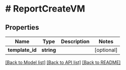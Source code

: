 # # ReportCreateVM

## Properties

Name | Type | Description | Notes
------------ | ------------- | ------------- | -------------
**template_id** | **string** |  | [optional]

[[Back to Model list]](../../README.md#models) [[Back to API list]](../../README.md#endpoints) [[Back to README]](../../README.md)
